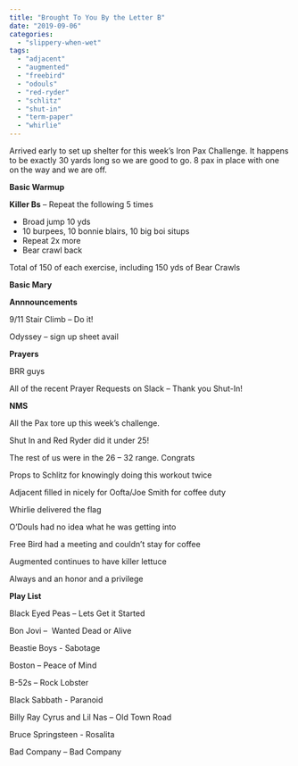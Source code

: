 ```yaml
---
title: "Brought To You By the Letter B"
date: "2019-09-06"
categories: 
  - "slippery-when-wet"
tags: 
  - "adjacent"
  - "augmented"
  - "freebird"
  - "odouls"
  - "red-ryder"
  - "schlitz"
  - "shut-in"
  - "term-paper"
  - "whirlie"
---
```


Arrived early to set up shelter for this week’s Iron Pax Challenge. It happens to be exactly 30 yards long so we are good to go. 8 pax in place with one on the way and we are off.

**Basic Warmup**

**Killer Bs** – Repeat the following 5 times

- Broad jump 10 yds
- 10 burpees, 10 bonnie blairs, 10 big boi situps
- Repeat 2x more
- Bear crawl back

Total of 150 of each exercise, including 150 yds of Bear Crawls

**Basic Mary**

**Annnouncements**

9/11 Stair Climb – Do it!

Odyssey – sign up sheet avail

**Prayers**

BRR guys

All of the recent Prayer Requests on Slack – Thank you Shut-In!

**NMS**

All the Pax tore up this week’s challenge.

Shut In and Red Ryder did it under 25!

The rest of us were in the 26 – 32 range. Congrats

Props to Schlitz for knowingly doing this workout twice

Adjacent filled in nicely for Oofta/Joe Smith for coffee duty

Whirlie delivered the flag

O’Douls had no idea what he was getting into

Free Bird had a meeting and couldn’t stay for coffee

Augmented continues to have killer lettuce

Always and an honor and a privilege

**Play List**

Black Eyed Peas – Lets Get it Started

Bon Jovi –  Wanted Dead or Alive

Beastie Boys - Sabotage

Boston – Peace of Mind

B-52s – Rock Lobster

Black Sabbath - Paranoid

Billy Ray Cyrus and Lil Nas – Old Town Road

Bruce Springsteen - Rosalita

Bad Company – Bad Company
